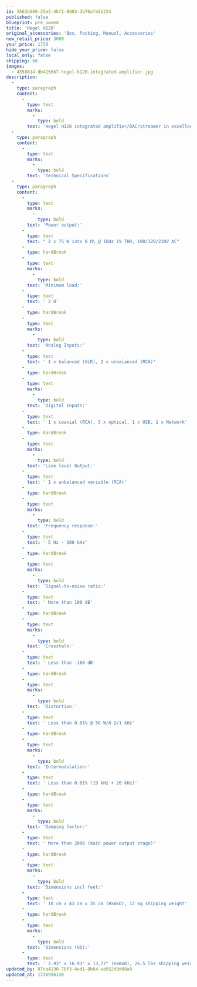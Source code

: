 ```yaml
---
id: 3563b980-25e3-4bf1-8d03-3b76afe5b224
published: false
blueprint: pre_owned
title: 'Hegel H120'
original_accessories: 'Box, Packing, Manual, Accessories'
new_retail_price: 3000
your_price: 1750
hide_your_price: false
local_only: false
shipping: 60
images:
  - 4358814-db4156b7-hegel-h120-integrated-amplifier.jpg
description:
  -
    type: paragraph
    content:
      -
        type: text
        marks:
          -
            type: bold
        text: 'Hegel H120 integrated amplifier/DAC/streamer in excellent condition with original box, packing and accessories. Unit sells as new for $3,000.00. Black finish.'
  -
    type: paragraph
    content:
      -
        type: text
        marks:
          -
            type: bold
        text: 'Technical Specifications'
  -
    type: paragraph
    content:
      -
        type: text
        marks:
          -
            type: bold
        text: 'Power output:'
      -
        type: text
        text: " 2 x 75 W into 8 Ω\_@ 1kHz 1% THD, 100/120/230V AC"
      -
        type: hardBreak
      -
        type: text
        marks:
          -
            type: bold
        text: 'Minimum load:'
      -
        type: text
        text: ' 2 Ω'
      -
        type: hardBreak
      -
        type: text
        marks:
          -
            type: bold
        text: 'Analog Inputs:'
      -
        type: text
        text: ' 1 x balanced (XLR), 2 x unbalanced (RCA)'
      -
        type: hardBreak
      -
        type: text
        marks:
          -
            type: bold
        text: 'Digital Inputs:'
      -
        type: text
        text: ' 1 x coaxial (RCA), 3 x optical, 1 x USB, 1 x Network'
      -
        type: hardBreak
      -
        type: text
        marks:
          -
            type: bold
        text: 'Line level Output:'
      -
        type: text
        text: ' 1 x unbalanced variable (RCA)'
      -
        type: hardBreak
      -
        type: text
        marks:
          -
            type: bold
        text: 'Frequency response:'
      -
        type: text
        text: ' 5 Hz - 100 kHz'
      -
        type: hardBreak
      -
        type: text
        marks:
          -
            type: bold
        text: 'Signal-to-noise ratio:'
      -
        type: text
        text: ' More than 100 dB'
      -
        type: hardBreak
      -
        type: text
        marks:
          -
            type: bold
        text: 'Crosstalk:'
      -
        type: text
        text: ' Less than -100 dB'
      -
        type: hardBreak
      -
        type: text
        marks:
          -
            type: bold
        text: 'Distortion:'
      -
        type: text
        text: ' Less than 0.01% @ 50 W/8 Ω/1 kHz'
      -
        type: hardBreak
      -
        type: text
        marks:
          -
            type: bold
        text: 'Intermodulation:'
      -
        type: text
        text: ' Less than 0.01% (19 kHz + 20 kHz)'
      -
        type: hardBreak
      -
        type: text
        marks:
          -
            type: bold
        text: 'Damping factor:'
      -
        type: text
        text: ' More than 2000 (main power output stage)'
      -
        type: hardBreak
      -
        type: text
        marks:
          -
            type: bold
        text: 'Dimensions incl feet:'
      -
        type: text
        text: ' 10 cm x 43 cm x 35 cm (HxWxD), 12 kg shipping weight'
      -
        type: hardBreak
      -
        type: text
        marks:
          -
            type: bold
        text: 'Dimensions (US):'
      -
        type: text
        text: ' 3.93" x 16.93" x 13,77" (HxWxD), 26.5 lbs shipping weight'
updated_by: 87ca4130-78f3-4ed1-8b64-aa552d3d08a8
updated_at: 1736956130
---
```

